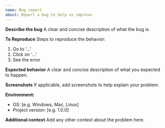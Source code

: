 ```yaml
---
name: Bug report
about: Report a bug to help us improve
---
```


**Describe the bug**
A clear and concise description of what the bug is.

**To Reproduce**
Steps to reproduce the behavior:
1. Go to '...'
2. Click on '...'
3. See the error

**Expected behavior**
A clear and concise description of what you expected to happen.

**Screenshots**
If applicable, add screenshots to help explain your problem.

**Environment:**
 - OS: [e.g. Windows, Mac, Linux]
 - Project version: [e.g. 1.0.0]

**Additional context**
Add any other context about the problem here.